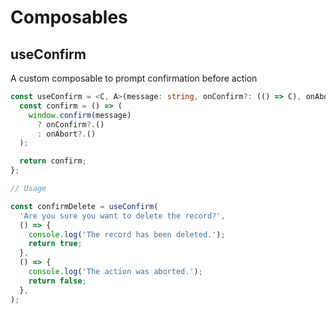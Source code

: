 # Composables

## useConfirm

A custom composable to prompt confirmation before action

```typescript
const useConfirm = <C, A>(message: string, onConfirm?: (() => C), onAbort?: (() => A)) => {
  const confirm = () => (
    window.confirm(message)
      ? onConfirm?.()
      : onAbort?.()
  );

  return confirm;
};

// Usage

const confirmDelete = useConfirm(
  'Are you sure you want to delete the record?',
  () => {
    console.log('The record has been deleted.');
    return true;
  },
  () => {
    console.log('The action was aborted.');
    return false;
  },
);
```
